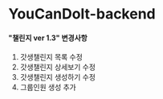 
# YouCanDoIt-backend

#### "챌린지 ver 1.3" 변경사항
1. 갓생챌린지 목록 수정
2. 갓생챌린지 상세보기 수정
3. 갓생챌린지 생성하기 수정
4. 그룹인원 생성 추가